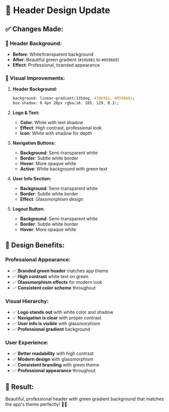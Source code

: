 # 🎨 Header Design Update

## ✅ **Changes Made:**

### **🔄 Header Background:**
- **Before**: White/transparent background
- **After**: Beautiful green gradient (`#10b981` to `#059669`)
- **Effect**: Professional, branded appearance

### **🎯 Visual Improvements:**

1. **Header Background:**
   ```css
   background: linear-gradient(135deg, #10b981, #059669);
   box-shadow: 0 4px 20px rgba(16, 185, 129, 0.3);
   ```

2. **Logo & Text:**
   - **Color**: White with text shadow
   - **Effect**: High contrast, professional look
   - **Icon**: White with shadow for depth

3. **Navigation Buttons:**
   - **Background**: Semi-transparent white
   - **Border**: Subtle white border
   - **Hover**: More opaque white
   - **Active**: White background with green text

4. **User Info Section:**
   - **Background**: Semi-transparent white
   - **Border**: Subtle white border
   - **Effect**: Glassmorphism design

5. **Logout Button:**
   - **Background**: Semi-transparent white
   - **Border**: Subtle white border
   - **Hover**: More opaque white

## 🎨 **Design Benefits:**

### **Professional Appearance:**
- ✅ **Branded green header** matches app theme
- ✅ **High contrast** white text on green
- ✅ **Glassmorphism effects** for modern look
- ✅ **Consistent color scheme** throughout

### **Visual Hierarchy:**
- ✅ **Logo stands out** with white color and shadow
- ✅ **Navigation is clear** with proper contrast
- ✅ **User info is visible** with glassmorphism
- ✅ **Professional gradient** background

### **User Experience:**
- ✅ **Better readability** with high contrast
- ✅ **Modern design** with glassmorphism
- ✅ **Consistent branding** with green theme
- ✅ **Professional appearance** throughout

## 🚀 **Result:**
Beautiful, professional header with green gradient background that matches the app's theme perfectly! 🎨✨
